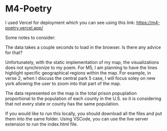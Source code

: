# M4-Poetry

I used Vercel for deployment which you can see using this link: https://m4-poetry.vercel.app/

Some notes to consider:

The data takes a couple seconds to load in the browser. Is there any advice for that?

Unfortunately, with the static implementation of my map, the visualizations does not synchronize to my poem. For M5, I am planning to have the lines highlight specific geographical regions within the map. For example, in verse 2, when I discuss the central park 5 case, I will focus soley on new york allowing the user to zoom into that part of the map.

The data represented on the map is the total prison popuplation proportional to the population of each county in the U.S. so it is considering that not every state or county has the same population. 

If you would like to run this locally, you should download all the files and put them into the same folder. Using VSCode, you can use the live server extension to run the index.html file.

